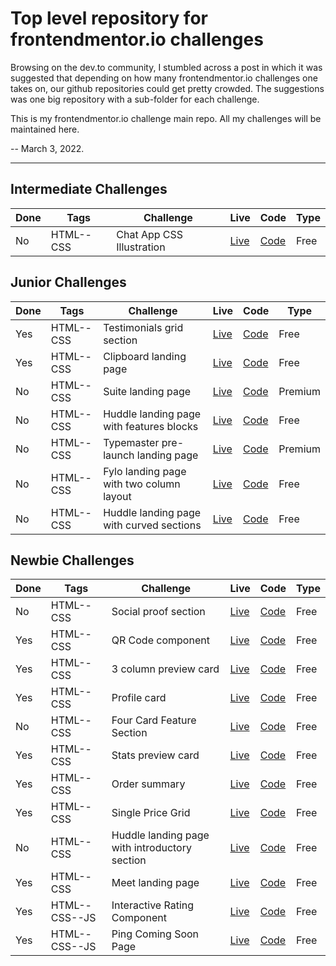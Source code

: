 # Top level repository for frontendmentor.io challenges

Browsing on the dev.to community, I stumbled across a post in which it was suggested that depending on how many frontendmentor.io challenges one takes on, our github repositories could get pretty crowded. The suggestions was one big repository with a sub-folder for each challenge.

This is my frontendmentor.io challenge main repo. All my challenges will be maintained here.

-- March 3, 2022.

---
## Intermediate Challenges


| Done | Tags  | Challenge | Live|  Code|  Type| 
| ---- | --- | -- |  -- | --  |  -- |
| No | HTML--CSS | Chat App CSS Illustration | [Live](https://fyrfli.github.io/frontendmentor-challenges/chat-app-css-illustration) | [Code](https://github.com/fyrfli/frontendmentor-challenges/tree/master/chat-app-css-illustration) | Free |

## Junior Challenges

| Done | Tags  | Challenge | Live|  Code|  Type| 
| ---- | --- | -- |  -- | --  |  -- |
| Yes | HTML--CSS     | Testimonials grid section  | [Live](https://fyrfli.github.io/frontendmentor-challenges/testimonials-grid) | [Code](https://github.com/fyrfli/frontendmentor-challenges/tree/master/testimonials-grid) |Free|
| Yes | HTML--CSS | Clipboard landing page | [Live](https://fyrfli.github.io/frontendmentor-challenges/clipboard-landing-page/) | [Code](https://github.com/fyrfli/frontendmentor-challenges/tree/master/clipboard-landing-page)| Free |
 No | HTML--CSS | Suite landing page | [Live](https://fyrfli.github.io/frontendmentor-challenges/suite-landing-page/) | [Code](https://github.com/fyrfli/frontendmentor-challenges/tree/master/suite-landing-page)| Premium |
| No | HTML--CSS | Huddle landing page with features blocks | [Live](https://fyrfli.github.io/frontendmentor-challenges/huddle-landing-page-feature-blocks/) | [Code](https://github.com/fyrfli/frontendmentor-challenges/tree/master/master/huddle-landing-page-feature-blocks)| Free |
| No | HTML--CSS | Typemaster pre-launch landing page | [Live](https://fyrfli.github.io/frontendmentor-challenges/typemaster-pre-launch-landing-page/) | [Code](https://github.com/fyrfli/frontendmentor-challenges/tree/master/master/typemaster-pre-launch-landing-page)| Premium |
| No | HTML--CSS | Fylo landing page with two column layout | [Live](https://fyrfli.github.io/frontendmentor-challenges/fylo-landing-page/) | [Code](https://github.com/fyrfli/frontendmentor-challenges/tree/master/master/fylo-landing-page)| Free |
| No | HTML--CSS | Huddle landing page with curved sections | [Live](https://fyrfli.github.io/frontendmentor-challenges/huddle-landing-page-with-curved-sections/) | [Code](https://github.com/fyrfli/frontendmentor-challenges/tree/master/master/huddle-landing-page-with-curved-sections)| Free |

## Newbie Challenges

| Done| Tags  | Challenge | Live|  Code|  Type| 
| ---- | --- | -- |  -- | --  |  -- |
| No | HTML--CSS     | Social proof section  | [Live](https://fyrfli.github.io/frontendmentor-challenges/social-proof-section/) | [Code](https://github.com/fyrfli/frontendmentor-challenges/tree/master/social-proof-section)| Free |
| Yes | HTML--CSS | QR Code component | [Live](https://fyrfli.github.io/frontendmentor-challenges/qr-code) | [Code](https://github.com/fyrfli/frontendmentor-challenges/tree/master/qr-code)| Free |
| Yes | HTML--CSS | 3 column preview card | [Live](https://fyrfli.github.io/frontendmentor-challenges/3-col-preview-card) | [Code](https://github.com/fyrfli/frontendmentor-challenges/tree/master/3-col-preview-card)| Free |
| Yes | HTML--CSS | Profile card | [Live](https://fyrfli.github.io/frontendmentor-challenges/profile-card) | [Code](https://github.com/fyrfli/frontendmentor-challenges/tree/master/profile-card) | Free |
| No | HTML--CSS | Four Card Feature Section | [Live](https://fyrfli.github.io/frontendmentor-challenges/four-card-feature-section) | [Code](https://github.com/fyrfli/frontendmentor-challenges/tree/master/four-card-feature-section)| Free |
| Yes | HTML--CSS | Stats preview card | [Live](https://fyrfli.github.io/frontendmentor-challenges/stats-preview-card) | [Code](https://github.com/fyrfli/frontendmentor-challenges/tree/master/stats-preview-card)| Free |
| Yes | HTML--CSS | Order summary | [Live](https://fyrfli.github.io/frontendmentor-challenges/order-summary) | [Code](https://github.com/fyrfli/frontendmentor-challenges/tree/master/order-summary)| Free |
| Yes | HTML--CSS | Single Price Grid | [Live](https://fyrfli.github.io/frontendmentor-challenges/single-price-grid) | [Code](https://github.com/fyrfli/frontendmentor-challenges/tree/master/simgle-price-grid)| Free |
| No | HTML--CSS | Huddle landing page with introductory section | [Live](https://fyrfli.github.io/frontendmentor-challenges/huddle-landing-page-with-single-introductory-section/) | [Code](https://github.com/fyrfli/frontendmentor-challenges/tree/master/master/huddle-landing-page-with-single-introductory-section)| Free |
| Yes | HTML--CSS | Meet landing page | [Live](https://fyrfli.github.io/frontendmentor-challenges/meet-landing-page/) | [Code](https://github.com/fyrfli/frontendmentor-challenges/tree/master/master/meet-landing-page)| Free |
| Yes | HTML--CSS--JS | Interactive Rating Component | [Live](https://fyrfli.github.io/frontendmentor-challenges/interactive-rating-component) | [Code](https://github.com/fyrfli/frontendmentor-challenges/tree/master/interactive-rating-component) | Free |
| Yes | HTML--CSS--JS | Ping Coming Soon Page | [Live](https://fyrfli.github.io/frontendmentor-challenges/ping-coming-soon/) | [Code](https://github.com/fyrfli/frontendmentor-challenges/tree/master/ping-coming-soon) | Free |